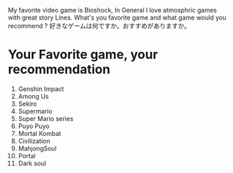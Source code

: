 My favorite video game is Bioshock, In General I love atmosphric games with great story Lines.
What's you favorite game and what game would you recommend ?
好きなゲームは何ですか。おすすめがありますか。

# Your Favorite game, your recommendation

1. Genshin Impact
2. Among Us
3. Sekiro
4. Supermario
5. Super Mario series
6. Puyo Puyo
7. Mortal Kombat
8. Civilization
9. MahjongSoul
10. Portal
11. Dark soul
